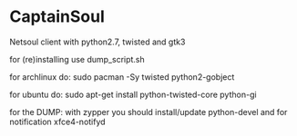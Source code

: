 CaptainSoul
=====

Netsoul client with python2.7, twisted and gtk3

for (re)installing use dump_script.sh

for archlinux do:
sudo pacman -Sy twisted python2-gobject

for ubuntu do:
sudo apt-get install python-twisted-core python-gi

for the DUMP:
with zypper you should install/update python-devel and for notification xfce4-notifyd